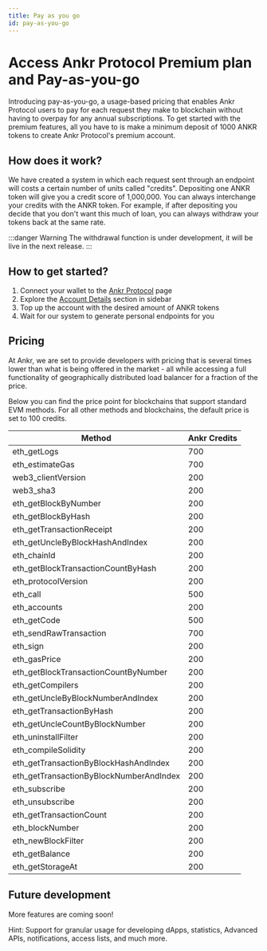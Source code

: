 ```yaml
---
title: Pay as you go
id: pay-as-you-go
---
```


# Access Ankr Protocol Premium plan and Pay-as-you-go
Introducing pay-as-you-go, a usage-based pricing that enables Ankr Protocol users to pay for each request they make to blockchain without having to overpay for any annual subscriptions. To get started with the premium features, all you have to is make a minimum deposit of 1000 ANKR tokens to create Ankr Protocol's premium account.

## How does it work?
We have created a system in which each request sent through an endpoint will costs a certain number of units called "credits". Depositing one ANKR token will give you a credit score of 1,000,000. You can always interchange your credits with the ANKR token. For example, if after depositing you decide that you don't want this much of loan, you can always withdraw your tokens back at the same rate.

:::danger Warning
The withdrawal function is under development, it will be live in the next release.
:::

## How to get started?

1. Connect your wallet to the [Ankr Protocol](https://www.ankr.com/protocol/) page
2. Explore the [Account Details](https://www.ankr.com/protocol/account/) section in sidebar
3. Top up the account with the desired amount of ANKR tokens
4. Wait for our system to generate personal endpoints for you

## Pricing

At Ankr, we are set to provide developers with pricing that is several times lower than what is being offered in the market - all while accessing a full functionality of geographically distributed load balancer for a fraction of the price.

Below you can find the price point for blockchains that support standard EVM methods. For all other methods and blockchains, the default price is set to 100 credits.

| Method                                   | Ankr Credits |
|------------------------------------------| ------------ |
| eth\_getLogs                             | 700          |
| eth\_estimateGas                         | 700          |
| web3\_clientVersion                      | 200          |
| web3\_sha3                               | 200          |
| eth\_getBlockByNumber                    | 200          |
| eth\_getBlockByHash                      | 200          |
| eth\_getTransactionReceipt               | 200          |
| eth\_getUncleByBlockHashAndIndex         | 200          |
| eth\_chainId                             | 200          |
| eth\_getBlockTransactionCountByHash      | 200          |
| eth\_protocolVersion                     | 200          |
| eth\_call                                | 500          |
| eth\_accounts                            | 200          |
| eth\_getCode                             | 500          |
| eth\_sendRawTransaction                  | 700          |
| eth\_sign                                | 200          |
| eth\_gasPrice                            | 200          |
| eth\_getBlockTransactionCountByNumber    | 200          |
| eth\_getCompilers                        | 200          |
| eth\_getUncleByBlockNumberAndIndex       | 200          |
| eth\_getTransactionByHash                | 200          |
| eth\_getUncleCountByBlockNumber          | 200          |
| eth\_uninstallFilter                     | 200          |
| eth\_compileSolidity                     | 200          |
| eth\_getTransactionByBlockHashAndIndex   | 200          |
| eth\_getTransactionByBlockNumberAndIndex | 200          |
| eth\_subscribe                           | 200          |
| eth\_unsubscribe                         | 200          |
| eth\_getTransactionCount                 | 200          |
| eth\_blockNumber                         | 200          |
| eth\_newBlockFilter                      | 200          |
| eth\_getBalance                          | 200          |
| eth\_getStorageAt                        | 200          |

## Future development
More features are coming soon!

Hint: Support for granular usage for developing dApps, statistics, Advanced APIs, notifications, access lists, and much more.
